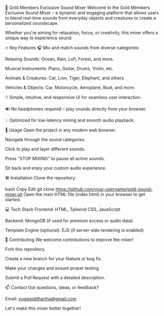 🎵 Gold Members Exclusive Sound Mixer
Welcome to the Gold Members Exclusive Sound Mixer – a dynamic and engaging platform that allows users to blend real-time sounds from everyday objects and creatures to create a personalized soundscape.

Whether you're aiming for relaxation, focus, or creativity, this mixer offers a unique way to experience sound.

🔥 Key Features
🎧 Mix and match sounds from diverse categories:

Relaxing Sounds: Ocean, Rain, Lofi, Forest, and more.

Musical Instruments: Piano, Guitar, Drums, Violin, etc.

Animals & Creatures: Cat, Lion, Tiger, Elephant, and others.

Vehicles & Objects: Car, Motorcycle, Aeroplane, Boat, and more.

🖱️ Simple, intuitive, and responsive UI for seamless user interaction.

🔊 No headphones required – play sounds directly from your browser.

💡 Optimized for low-latency mixing and smooth audio playback.

🚀 Usage
Open the project in any modern web browser.

Navigate through the sound categories.

Click to play and layer different sounds.

Press "STOP MIXING" to pause all active sounds.

Sit back and enjoy your custom audio experience.

🛠️ Installation
Clone the repository:

bash
Copy
Edit
git clone https://github.com/your-username/gold-sound-mixer.git
Open the main HTML file (index.html) in your browser to get started.

💻 Tech Stack
Frontend: HTML, Tailwind CSS, JavaScript

Backend: MongoDB (if used for premium access or audio data)

Template Engine (optional): EJS (if server-side rendering is enabled)

🤝 Contributing
We welcome contributions to improve the mixer!

Fork this repository.

Create a new branch for your feature or bug fix.

Make your changes and ensure proper testing.

Submit a Pull Request with a detailed description.

📫 Contact
Got questions, ideas, or feedback?

Email: vuggisiddhartha@gmail.com

Let's make this mixer better together!
